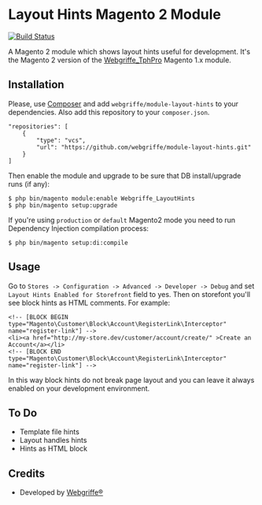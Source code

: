 Layout Hints Magento 2 Module
=============================

[![Build Status](https://travis-ci.org/webgriffe/module-layout-hints.svg?branch=master)](https://travis-ci.org/webgriffe/module-layout-hints)

A Magento 2 module which shows layout hints useful for development.
It's the Magento 2 version of the [Webgriffe_TphPro](https://github.com/aleron75/Webgriffe_TphPro) Magento 1.x module.

Installation
------------

Please, use [Composer](https://getcomposer.org) and add `webgriffe/module-layout-hints` to your dependencies. Also add this repository to your `composer.json`.

	"repositories": [
        {
            "type": "vcs",
            "url": "https://github.com/webgriffe/module-layout-hints.git"
        }
    ]

Then enable the module and upgrade to be sure that DB install/upgrade runs (if any):

	$ php bin/magento module:enable Webgriffe_LayoutHints
	$ php bin/magento setup:upgrade
	
If you're using `production` or `default` Magento2 mode you need to run Dependency Injection compilation process:

	$ php bin/magento setup:di:compile
    
Usage
-----

Go to `Stores -> Configuration -> Advanced -> Developer -> Debug` and set `Layout Hints Enabled for Storefront` field to yes.
Then on storefont you'll see block hints as HTML comments. For example:

    <!-- [BLOCK BEGIN type="Magento\Customer\Block\Account\RegisterLink\Interceptor" name="register-link"] -->
    <li><a href="http://my-store.dev/customer/account/create/" >Create an Account</a></li>
    <!-- [BLOCK END type="Magento\Customer\Block\Account\RegisterLink\Interceptor" name="register-link"] -->
    
In this way block hints do not break page layout and you can leave it always enabled on your development environment.

To Do
-----

* Template file hints
* Layout handles hints
* Hints as HTML block

Credits
-------

* Developed by [Webgriffe®](http://webgriffe.com)
